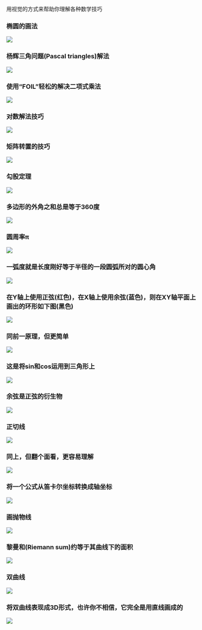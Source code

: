 

用视觉的方式来帮助你理解各种数学技巧
###  椭圆的画法
![](img/math-01.gif)
### 杨辉三角问题(Pascal triangles)解法
![](img/math-02.gif)

### 使用“FOIL”轻松的解决二项式乘法
![](img/math-03.gif)

### 对数解法技巧
![](img/math-04.gif)

### 矩阵转置的技巧
![](img/math-05.gif)

### 勾股定理
![](img/math-06.gif)

### 多边形的外角之和总是等于360度
![](img/math-07.gif)

### 圆周率π
![](img/math-08.gif)

### 一弧度就是长度刚好等于半径的一段圆弧所对的圆心角
![](img/math-09.gif)

### 在Y轴上使用正弦(红色)，在X轴上使用余弦(蓝色)，则在XY轴平面上画出的环形如下图(黑色)
![](img/math-10.gif)

### 同前一原理，但更简单
![](img/math-11.gif)

### 这是将sin和cos运用到三角形上
![](img/math-12.gif)

### 余弦是正弦的衍生物
![](img/math-13.gif)

### 正切线
![](img/math-14.gif)

### 同上，但翻个面看，更容易理解
![](img/math-15.gif)

### 将一个公式从笛卡尔坐标转换成轴坐标
![](img/math-16.gif)

### 画抛物线
![](img/math-17.gif)

### 黎曼和(Riemann sum)约等于其曲线下的面积
![](img/math-18.gif)

### 双曲线
![](img/math-19.gif)

### 将双曲线表现成3D形式，也许你不相信，它完全是用直线画成的
![](img/math-20.gif)